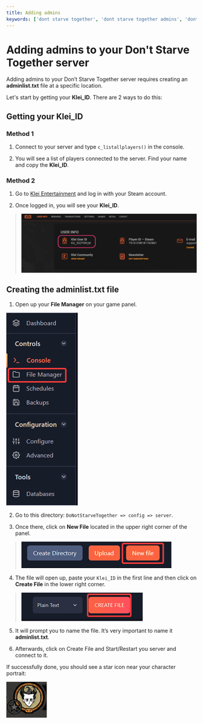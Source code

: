 ```yaml
---
title: Adding admins
keywords: ['dont starve together', 'dont starve together admins', 'dont starve together adding admins']
---
```


# Adding admins to your Don't Starve Together server

Adding admins to your Don’t Starve Together server requires creating an **adminlist.txt** file at a specific location.

Let's start by getting your **Klei_ID**. There are 2 ways to do this:

## Getting your Klei_ID

### Method 1

1. Connect to your server and type `c_listallplayers()` in the console.

2. You will see a list of players connected to the server. Find your name and copy the **Klei_ID**.

### Method 2

1. Go to [Klei Entertainment](https://accounts.klei.com/account/game) and log in with your Steam account.

2. Once logged in, you will see your **Klei_ID**.

>![Klei ID](images/klei-id-website.png)

## Creating the adminlist.txt file

1. Open up your **File Manager** on your game panel. 

![File Manager](../images/file-manager.png)

2. Go to this directory: `DoNotStarveTogether => config => server`.

3. Once there, click on **New File** located in the upper right corner of the panel.

>![New File](../images/new-file.png)

4. The file will open up, paste your `Klei_ID` in the first line and then click on **Create File** in the lower right corner. 

>![Create File](../images/create-file.png)

5.  It will prompt you to name the file. It’s very important to name it **adminlist.txt**.

6. Afterwards, click on Create File and Start/Restart you server and connect to it.

If successfully done, you should see a star icon near your character portrait:

![Character portrait](images/character-portrait.png)